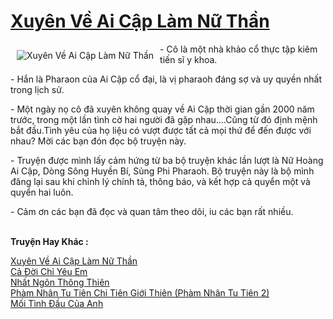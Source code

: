 
<a href="https://utruyen.com/truyen/xuyen-ve-ai-cap-lam-nu-than/19539/" title="Xuyên Về Ai Cập Làm Nữ Thần"><h1>Xuyên Về Ai Cập Làm Nữ Thần</h1></a><div style="display:table"><img style="float: left; padding: 10px;" src="https://utruyen.com/images/story/200x260/xuyen-ve-ai-cap-lam-nu-than.jpg" alt="Xuyên Về Ai Cập Làm Nữ Thần">- Cô là một nhà khảo cổ thực tập kiêm tiến sĩ y khoa.<p></p>- Hắn là Pharaon của Ai Cập cổ đại, là vị pharaoh đáng sợ và uy quyền nhất trong lịch sử.<p></p>- Một ngày nọ cô đã xuyên không quay về Ai Cập thời gian gần 2000 năm trước, trong một lần tình cờ hai người đã gặp nhau....Cũng từ đó định mệnh bắt đầu.Tình yêu của họ liệu có vượt được tất cả mọi thứ để đến được với nhau? Mời các bạn đón đọc bộ truyện này. <p></p>- Truyện được mình lấy cảm hứng từ ba bộ truyện khác lần lượt là Nữ Hoàng Ai Cập, Dòng Sông Huyền Bí, Sủng Phi Pharaoh. Bộ truyện này là bộ mình đăng lại sau khi chỉnh lý chính tả, thông báo, và kết hợp cả quyển một và quyển hai luôn.<p></p>- Cảm ơn các bạn đã đọc và quan tâm theo dõi, iu các bạn rất nhiều.</div><p><br><b>Truyện Hay Khác :</b></p><a href="https://utruyen.com/truyen/xuyen-ve-ai-cap-lam-nu-than/19539/" alt="Xuyên Về Ai Cập Làm Nữ Thần">Xuyên Về Ai Cập Làm Nữ Thần</a><br/><a href="https://utruyen.com/truyen/ca-doi-chi-yeu-em/19170/" alt="Cả Đời Chỉ Yêu Em">Cả Đời Chỉ Yêu Em</a><br/><a href="https://github.com/quanluxury/ngontinh_top100/tree/master/17577" alt="Nhất Ngôn Thông Thiên">Nhất Ngôn Thông Thiên</a><br/><a href="https://github.com/quanluxury/ngontinh_top100/tree/master/17517" alt="Phàm Nhân Tu Tiên Chi Tiên Giới Thiên (Phàm Nhân Tu Tiên 2)">Phàm Nhân Tu Tiên Chi Tiên Giới Thiên (Phàm Nhân Tu Tiên 2)</a><br/><a href="https://www.google.com.bn/url?q=https%3A%2F%2Futruyen.com%2Ftruyen%2Fmoi-tinh-dau-cua-anh%2F19374%2F" alt="Mối Tình Đầu Của Anh">Mối Tình Đầu Của Anh</a><br/>
